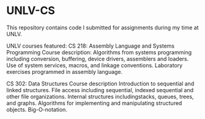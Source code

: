 # UNLV-CS

This repository contains code I submitted for assignments during my time at UNLV.

UNLV courses featured:
CS 218: Assembly Language and Systems Programming
    Course description:
    Algorithms from systems programming including conversion, buffering, device drivers,
    assemblers and loaders. Use of system services, macros, and linkage conventions.
    Laboratory exercises programmed in assembly language.
    
CS 302: Data Structures
    Course description
    Introduction to sequential and linked structures. File access including sequential,
    indexed sequential and other file organizations. Internal structures includingstacks,
    queues, trees, and graphs. Algorithms for implementing and manipulating structured objects.
    Big-O-notation.
    
